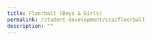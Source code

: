 ```yaml
---
title: Floorball (Boys & Girls)
permalink: /student-development/cca/floorball
description: ""
---
```

